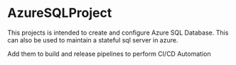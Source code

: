 # AzureSQLProject
This projects is intended to create and configure Azure SQL Database. This can also be used to maintain a stateful sql server in azure.

Add them to build and release pipelines to perform CI/CD Automation